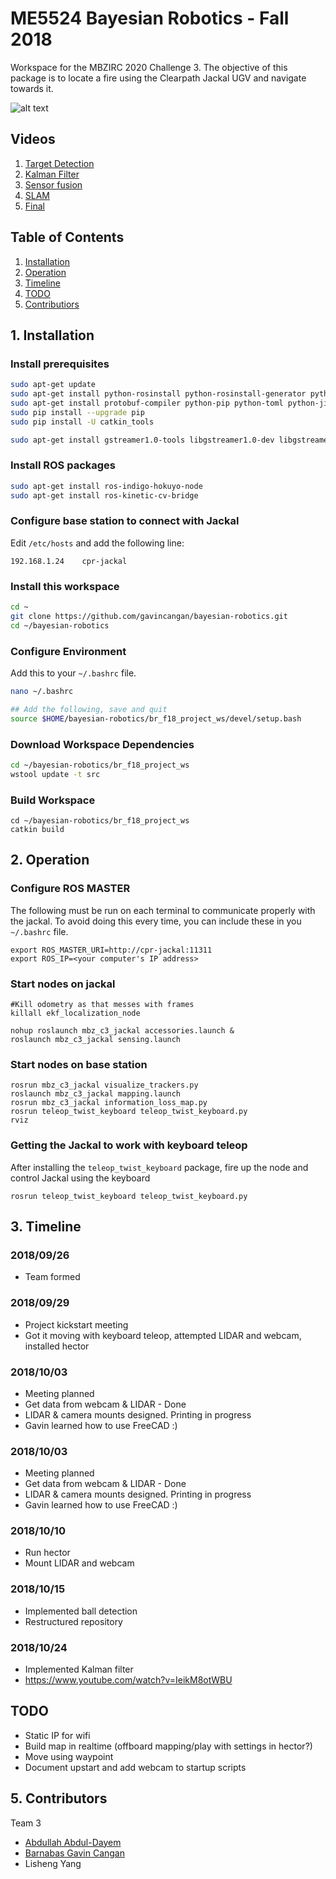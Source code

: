 # ME5524 Bayesian Robotics - Fall 2018

Workspace for the MBZIRC 2020 Challenge 3. The objective of this package is to locate a fire using the Clearpath Jackal UGV and navigate towards it.

![alt text][jackal]

[jackal]: https://github.com/gavincangan/bayesian-robotics/blob/master/jackal.jpg "The Jackal"

## Videos
1. [Target Detection](https://www.youtube.com/watch?v=FxaGwc4XuaU)
2. [Kalman Filter](https://www.youtube.com/watch?v=IeikM8otWBU)
3. [Sensor fusion](https://www.youtube.com/watch?v=pEAvC2AhT7s)
4. [SLAM](https://www.youtube.com/watch?v=byhQMvpP3Jk)
5. [Final]()

## Table of Contents
1. [Installation](#1-installation)
2. [Operation](#2-operation)
3. [Timeline](#3-timeline)
4. [TODO](#4-todo)
5. [Contributiors](#5-contributors)

## 1. Installation
### Install prerequisites
```bash
sudo apt-get update
sudo apt-get install python-rosinstall python-rosinstall-generator python-wstool build-essential
sudo apt-get install protobuf-compiler python-pip python-toml python-jinja2 python-catkin-tools
sudo pip install --upgrade pip
sudo pip install -U catkin_tools

sudo apt-get install gstreamer1.0-tools libgstreamer1.0-dev libgstreamer-plugins-base1.0-dev libgstreamer-plugins-good1.0-dev
```

### Install ROS packages
```bash
sudo apt-get install ros-indigo-hokuyo-node
sudo apt-get install ros-kinetic-cv-bridge
```

### Configure base station to connect with Jackal
Edit `/etc/hosts` and add the following line:

```
192.168.1.24    cpr-jackal
```

### Install this workspace
```bash
cd ~
git clone https://github.com/gavincangan/bayesian-robotics.git
cd ~/bayesian-robotics
```

### Configure Environment

Add this to your `~/.bashrc` file.

```bash
nano ~/.bashrc

## Add the following, save and quit
source $HOME/bayesian-robotics/br_f18_project_ws/devel/setup.bash
```

### Download Workspace Dependencies
```bash
cd ~/bayesian-robotics/br_f18_project_ws
wstool update -t src
```

### Build Workspace
```
cd ~/bayesian-robotics/br_f18_project_ws
catkin build
```


## 2. Operation

### Configure ROS MASTER
The following must be run on each terminal to communicate properly with the jackal. To avoid doing this every time, you can include these in you `~/.bashrc` file.
```
export ROS_MASTER_URI=http://cpr-jackal:11311
export ROS_IP=<your computer's IP address>
```

### Start nodes on jackal
```
#Kill odometry as that messes with frames
killall ekf_localization_node

nohup roslaunch mbz_c3_jackal accessories.launch &
roslaunch mbz_c3_jackal sensing.launch
```

### Start nodes on base station
```
rosrun mbz_c3_jackal visualize_trackers.py
roslaunch mbz_c3_jackal mapping.launch
rosrun mbz_c3_jackal information_loss_map.py
rosrun teleop_twist_keyboard teleop_twist_keyboard.py
rviz
```

### Getting the Jackal to work with keyboard teleop
After installing the `teleop_twist_keyboard` package, fire up the node and control Jackal using the keyboard

```
rosrun teleop_twist_keyboard teleop_twist_keyboard.py
```


## 3. Timeline

### 2018/09/26
- Team formed

### 2018/09/29
- Project kickstart meeting
- Got it moving with keyboard teleop, attempted LIDAR and webcam, installed hector

### 2018/10/03
- Meeting planned
- Get data from webcam & LIDAR - Done
- LIDAR & camera mounts designed. Printing in progress
- Gavin learned how to use FreeCAD :)

### 2018/10/03
- Meeting planned
- Get data from webcam & LIDAR - Done
- LIDAR & camera mounts designed. Printing in progress
- Gavin learned how to use FreeCAD :)

### 2018/10/10
* Run hector
* Mount LIDAR and webcam

### 2018/10/15
- Implemented ball detection
- Restructured repository

### 2018/10/24

- Implemented Kalman filter
- https://www.youtube.com/watch?v=IeikM8otWBU



## TODO
* Static IP for wifi
* Build map in realtime (offboard mapping/play with settings in hector?)
* Move using waypoint
* Document upstart and add webcam to startup scripts

## 5. Contributors
Team 3
- [Abdullah Abdul-Dayem](https://github.com/Abdullah-Abduldayem)
- [Barnabas Gavin Cangan](https://github.com/gavincangan)
- Lisheng Yang
